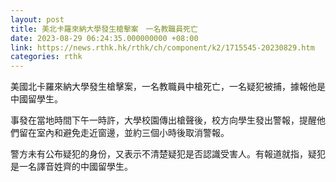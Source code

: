 ```yaml
---
layout: post
title: 美北卡羅來納大學發生槍擊案　一名教職員死亡
date: 2023-08-29 06:24:35.000000000 +08:00
link: https://news.rthk.hk/rthk/ch/component/k2/1715545-20230829.htm
categories: rthk
---
```


美國北卡羅來納大學發生槍擊案，一名教職員中槍死亡，一名疑犯被捕，據報他是中國留學生。

事發在當地時間下午一時許，大學校園傳出槍聲後，校方向學生發出警報，提醒他們留在室內和避免走近窗邊，並約三個小時後取消警報。

警方未有公布疑犯的身份，又表示不清楚疑犯是否認識受害人。有報道就指，疑犯是一名譯音姓齊的中國留學生。
